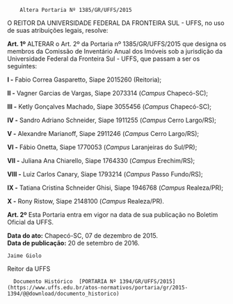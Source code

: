         Altera Portaria Nº 1385/GR/UFFS/2015  

O REITOR DA UNIVERSIDADE FEDERAL DA FRONTEIRA SUL - UFFS, no uso de suas atribuições legais, resolve:

 **Art. 1º** ALTERAR o Art. 2º da Portaria nº 1385/GR/UFFS/2015 que designa os membros da Comissão de Inventário Anual dos Imóveis sob a jurisdição da Universidade Federal da Fronteira Sul - UFFS, que passam a ser os seguintes:

 **I -** Fabio Correa Gasparetto, Siape 2015260 (Reitoria);

 **II -**  Vagner Garcias de Vargas, Siape 2073314 (*Campus* Chapecó-SC);

 **III -**  Ketly Gonçalves Machado, Siape 3055456 (*Campus* Chapecó-SC);

 **IV -**  Sandro Adriano Schneider, Siape 1911255 (*Campus* Cerro Largo/RS);

 **V -**  Alexandre Marianoff, Siape 2911246 (*Campus* Cerro Largo/RS);

 **VI -**  Fábio Onetta, Siape 1770053 (*Campus* Laranjeiras do Sul/PR);

 **VII -**  Juliana Ana Chiarello, Siape 1764330 (*Campus* Erechim/RS);

 **VIII -**  Luiz Carlos Canary, Siape 1793214 (*Campus* Passo Fundo/RS);

 **IX -**  Tatiana Cristina Schneider Ghisi, Siape 1946768 (*Campus* Realeza/PR);

 **X -**  Rony Ristow, Siape 2148100 (*Campus* Realeza/PR).

 **Art. 2º** Esta Portaria entra em vigor na data de sua publicação no Boletim Oficial da UFFS.

  

   **Data do ato:** Chapecó-SC, 07 de dezembro de 2015.   
 **Data de publicação:**  20 de setembro de 2016. 

    Jaime Giolo   
 Reitor da UFFS 

      Documento Histórico  [PORTARIA Nº 1394/GR/UFFS/2015](https://www.uffs.edu.br/atos-normativos/portaria/gr/2015-1394/@@download/documento_historico)     
      
